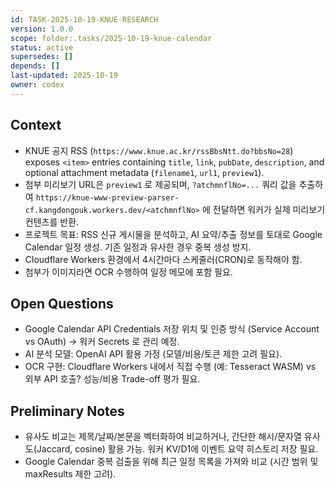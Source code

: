 ```yaml
---
id: TASK-2025-10-19-KNUE-RESEARCH
version: 1.0.0
scope: folder:.tasks/2025-10-19-knue-calendar
status: active
supersedes: []
depends: []
last-updated: 2025-10-19
owner: codex
---
```


## Context
- KNUE 공지 RSS (`https://www.knue.ac.kr/rssBbsNtt.do?bbsNo=28`) exposes `<item>` entries containing `title`, `link`, `pubDate`, `description`, and optional attachment metadata (`filename1`, `url1`, `preview1`).
- 첨부 미리보기 URL은 `preview1` 로 제공되며, `?atchmnflNo=...` 쿼리 값을 추출하여 `https://knue-www-preview-parser-cf.kangdongouk.workers.dev/<atchmnflNo>` 에 전달하면 워커가 실제 미리보기 컨텐츠를 반환.
- 프로젝트 목표: RSS 신규 게시물을 분석하고, AI 요약/추출 정보를 토대로 Google Calendar 일정 생성. 기존 일정과 유사한 경우 중복 생성 방지.
- Cloudflare Workers 환경에서 4시간마다 스케줄러(CRON)로 동작해야 함.
- 첨부가 이미지라면 OCR 수행하여 일정 메모에 포함 필요.

## Open Questions
- Google Calendar API Credentials 저장 위치 및 인증 방식 (Service Account vs OAuth) → 워커 Secrets 로 관리 예정.
- AI 분석 모델: OpenAI API 활용 가정 (모델/비용/토큰 제한 고려 필요).
- OCR 구현: Cloudflare Workers 내에서 직접 수행 (예: Tesseract WASM) vs 외부 API 호출? 성능/비용 Trade-off 평가 필요.

## Preliminary Notes
- 유사도 비교는 제목/날짜/본문을 벡터화하여 비교하거나, 간단한 해시/문자열 유사도(Jaccard, cosine) 활용 가능. 워커 KV/D1에 이벤트 요약 히스토리 저장 필요.
- Google Calendar 중복 검출을 위해 최근 일정 목록을 가져와 비교 (시간 범위 및 maxResults 제한 고려).
